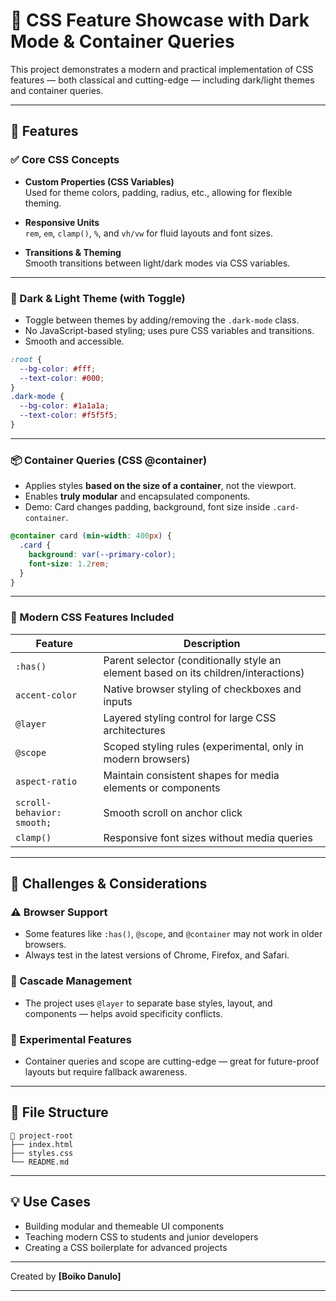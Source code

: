 # 🎨 CSS Feature Showcase with Dark Mode & Container Queries

This project demonstrates a modern and practical implementation of CSS features — both classical and cutting-edge — including dark/light themes and container queries.

---

## 🚀 Features

### ✅ Core CSS Concepts
- **Custom Properties (CSS Variables)**  
  Used for theme colors, padding, radius, etc., allowing for flexible theming.

- **Responsive Units**  
  `rem`, `em`, `clamp()`, `%`, and `vh/vw` for fluid layouts and font sizes.

- **Transitions & Theming**  
  Smooth transitions between light/dark modes via CSS variables.

---

### 🌙 Dark & Light Theme (with Toggle)
- Toggle between themes by adding/removing the `.dark-mode` class.
- No JavaScript-based styling; uses pure CSS variables and transitions.
- Smooth and accessible.

```css
:root {
  --bg-color: #fff;
  --text-color: #000;
}
.dark-mode {
  --bg-color: #1a1a1a;
  --text-color: #f5f5f5;
}
```

---

### 📦 Container Queries (CSS @container)
- Applies styles **based on the size of a container**, not the viewport.
- Enables **truly modular** and encapsulated components.
- Demo: Card changes padding, background, font size inside `.card-container`.

```css
@container card (min-width: 400px) {
  .card {
    background: var(--primary-color);
    font-size: 1.2rem;
  }
}
```

---

### 🧪 Modern CSS Features Included

| Feature         | Description                                                                        |
|----------------|------------------------------------------------------------------------------------|
| `:has()`        | Parent selector (conditionally style an element based on its children/interactions) |
| `accent-color`  | Native browser styling of checkboxes and inputs                                     |
| `@layer`        | Layered styling control for large CSS architectures                                 |
| `@scope`        | Scoped styling rules (experimental, only in modern browsers)                        |
| `aspect-ratio`  | Maintain consistent shapes for media elements or components                         |
| `scroll-behavior: smooth;` | Smooth scroll on anchor click                                           |
| `clamp()`       | Responsive font sizes without media queries                                         |

---

## 🧠 Challenges & Considerations

### ⚠️ Browser Support
- Some features like `:has()`, `@scope`, and `@container` may not work in older browsers.
- Always test in the latest versions of Chrome, Firefox, and Safari.

### 🧩 Cascade Management
- The project uses `@layer` to separate base styles, layout, and components — helps avoid specificity conflicts.

### 🧪 Experimental Features
- Container queries and scope are cutting-edge — great for future-proof layouts but require fallback awareness.

---

## 📂 File Structure

```
📁 project-root
├── index.html
├── styles.css
└── README.md
```

---

## 💡 Use Cases

- Building modular and themeable UI components
- Teaching modern CSS to students and junior developers
- Creating a CSS boilerplate for advanced projects

---

Created by **[Boiko Danulo]**  

---
